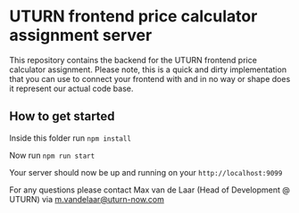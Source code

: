 # UTURN frontend price calculator assignment server

This repository contains the backend for the UTURN frontend price calculator assignment. 
Please note, this is a quick and dirty implementation that you can use to connect your frontend with and in no way or shape does it represent our actual code base. 

## How to get started

Inside this folder run `npm install`

Now run `npm run start`

Your server should now be up and running on your `http://localhost:9099`

For any questions please contact Max van de Laar (Head of Development @ UTURN) via m.vandelaar@uturn-now.com